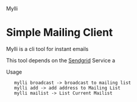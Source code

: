 Mylli

# Simple Mailing Client
Mylli is a cli tool for instant emails

This tool depends on the [Sendgrid](http://sendgrid.com) Service a

Usage
```mylli send -> Send email
   mylli broadcast -> broadcast to mailing list
   mylli add -> add address to Mailing List
   mylli mailist -> List Current Mailist 
```
